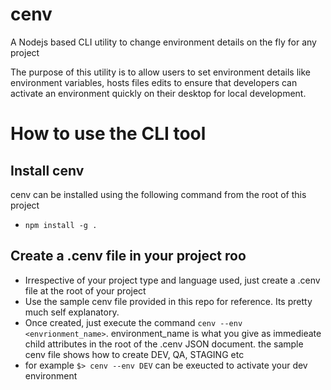 # cenv
A Nodejs based CLI utility to change environment details on the fly for any project

The purpose of this utility is to allow users to set environment details like environment variables, hosts files edits to ensure that developers can activate an environment quickly on their desktop for local development.

# How to use the CLI tool

## Install cenv
cenv can be installed using the following command from the root of this project
* `npm install -g .`

## Create a .cenv file in your project roo
* Irrespective of your project type and language used, just create a .cenv file at the root of your project
* Use the sample cenv file provided in this repo for reference. Its pretty much self explanatory.
* Once created, just execute the command `cenv --env <envrionment_name>`. environment_name is what you give as immedieate child attributes in the root of the .cenv JSON document. the sample cenv file shows how to create DEV, QA, STAGING etc
* for example `$> cenv --env DEV` can be exeucted to activate your dev environment  

